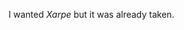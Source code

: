 I wanted *Xarpe* but it was already taken.

<!---
Xarpet/Xarpet is a ✨ special ✨ repository because its `README.md` (this file) appears on your GitHub profile.
You can click the Preview link to take a look at your changes.
--->

